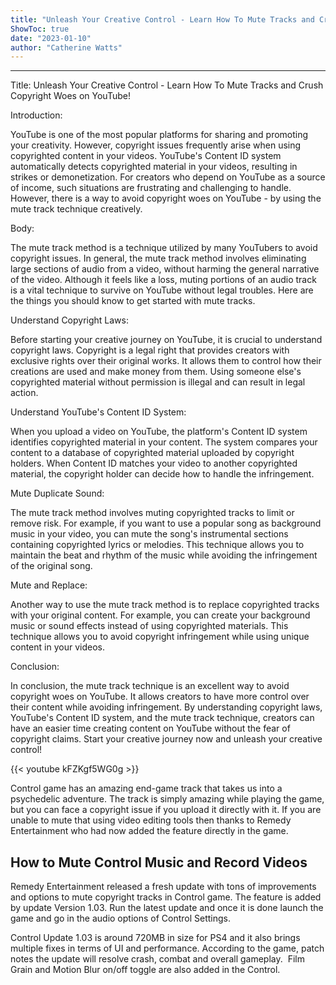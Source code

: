 ```yaml
---
title: "Unleash Your Creative Control - Learn How To Mute Tracks and Crush Copyright Woes on YouTube!"
ShowToc: true 
date: "2023-01-10"
author: "Catherine Watts"
---
```

*****
Title: Unleash Your Creative Control - Learn How To Mute Tracks and Crush Copyright Woes on YouTube!

Introduction:

YouTube is one of the most popular platforms for sharing and promoting your creativity. However, copyright issues frequently arise when using copyrighted content in your videos. YouTube's Content ID system automatically detects copyrighted material in your videos, resulting in strikes or demonetization. For creators who depend on YouTube as a source of income, such situations are frustrating and challenging to handle. However, there is a way to avoid copyright woes on YouTube - by using the mute track technique creatively.

Body:

The mute track method is a technique utilized by many YouTubers to avoid copyright issues. In general, the mute track method involves eliminating large sections of audio from a video, without harming the general narrative of the video. Although it feels like a loss, muting portions of an audio track is a vital technique to survive on YouTube without legal troubles. Here are the things you should know to get started with mute tracks.

Understand Copyright Laws:

Before starting your creative journey on YouTube, it is crucial to understand copyright laws. Copyright is a legal right that provides creators with exclusive rights over their original works. It allows them to control how their creations are used and make money from them. Using someone else's copyrighted material without permission is illegal and can result in legal action.

Understand YouTube's Content ID System:

When you upload a video on YouTube, the platform's Content ID system identifies copyrighted material in your content. The system compares your content to a database of copyrighted material uploaded by copyright holders. When Content ID matches your video to another copyrighted material, the copyright holder can decide how to handle the infringement.

Mute Duplicate Sound:

The mute track method involves muting copyrighted tracks to limit or remove risk. For example, if you want to use a popular song as background music in your video, you can mute the song's instrumental sections containing copyrighted lyrics or melodies. This technique allows you to maintain the beat and rhythm of the music while avoiding the infringement of the original song.

Mute and Replace:

Another way to use the mute track method is to replace copyrighted tracks with your original content. For example, you can create your background music or sound effects instead of using copyrighted materials. This technique allows you to avoid copyright infringement while using unique content in your videos.

Conclusion:

In conclusion, the mute track technique is an excellent way to avoid copyright woes on YouTube. It allows creators to have more control over their content while avoiding infringement. By understanding copyright laws, YouTube's Content ID system, and the mute track technique, creators can have an easier time creating content on YouTube without the fear of copyright claims. Start your creative journey now and unleash your creative control!

{{< youtube kFZKgf5WG0g >}} 



Control game has an amazing end-game track that takes us into a psychedelic adventure. The track is simply amazing while playing the game, but you can face a copyright issue if you upload it directly with it. If you are unable to mute that using video editing tools then thanks to Remedy Entertainment who had now added the feature directly in the game.
 
## How to Mute Control Music and Record Videos
 
Remedy Entertainment released a fresh update with tons of improvements and options to mute copyright tracks in Control game. The feature is added by update Version 1.03. Run the latest update and once it is done launch the game and go in the audio options of Control Settings.
 
Control Update 1.03 is around 720MB in size for PS4 and it also brings multiple fixes in terms of UI and performance. According to the game, patch notes the update will resolve crash, combat and overall gameplay.  Film Grain and Motion Blur on/off toggle are also added in the Control.




